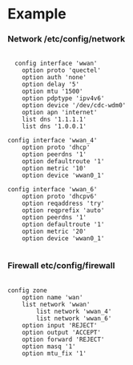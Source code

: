 # Example

### Network /etc/config/network
<pre>
  <code>
  config interface 'wwan'
	option proto 'quectel'
	option auth 'none'
	option delay '5'
	option mtu '1500'
	option pdptype 'ipv4v6'
	option device '/dev/cdc-wdm0'
	option apn 'internet'
	list dns '1.1.1.1'
	list dns '1.0.0.1'

config interface 'wwan_4'
	option proto 'dhcp'
	option peerdns '1'
	option defaultroute '1'
	option metric '10'
	option device 'wwan0_1'

config interface 'wwan_6'
	option proto 'dhcpv6'
	option reqaddress 'try'
	option reqprefix 'auto'
	option peerdns '1'
	option defaultroute '1'
	option metric '20'
	option device 'wwan0_1'
  </code>
</pre>

### Firewall etc/config/firewall
<pre>
  <code>
config zone
	option name 'wan'
	list network 'wwan'
        list network 'wwan_4'
        list network 'wwan_6'
	option input 'REJECT'
	option output 'ACCEPT'
	option forward 'REJECT'
	option masq '1'
	option mtu_fix '1'
  </code>
</pre>
